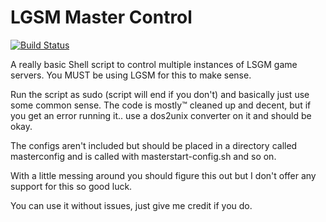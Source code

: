 # LGSM Master Control

[![Build Status](https://travis-ci.org/ColterD/LGSM-Master-Control.svg?branch=master)](https://travis-ci.org/ColterD/LGSM-Master-Control)

A really basic Shell script to control multiple instances of LSGM game servers.
You MUST be using LGSM for this to make sense.

Run the script as sudo (script will end if you don't) and basically just use some common sense.
The code is mostly™ cleaned up and decent, but if you get an error running it.. use a dos2unix converter on it and should be okay.

The configs aren't included but should be placed in a directory called masterconfig and is called with masterstart-config.sh and so on.

With a little messing around you should figure this out but I don't offer any support for this so good luck.

You can use it without issues, just give me credit if you do.

